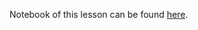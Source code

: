 Notebook of this lesson can be found [here](https://github.com/rmotr-curriculum/base-python-curriculum/blob/master/unit-10-collections-part-3/lesson-1-nested-collections/Nested%20Collections.ipynb).
